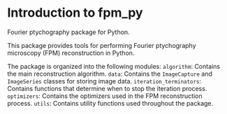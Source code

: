 # Introduction to fpm_py

Fourier ptychography package for Python.

This package provides tools for performing Fourier ptychography microscopy (FPM) reconstruction in Python.

The package is organized into the following modules:
    `algorithm`: Contains the main reconstruction algorithm.
    `data`: Contains the `ImageCapture` and `ImageSeries` classes for storing image data.
    `iteration_terminators`: Contains functions that determine when to stop the iteration process.
    `optimizers`: Contains the optimizers used in the FPM reconstruction process.
    `utils`: Contains utility functions used throughout the package.


